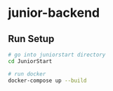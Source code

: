# junior-backend

## Run Setup

``` bash
# go into juniorstart directory
cd JuniorStart

# run docker
docker-compose up --build

```
